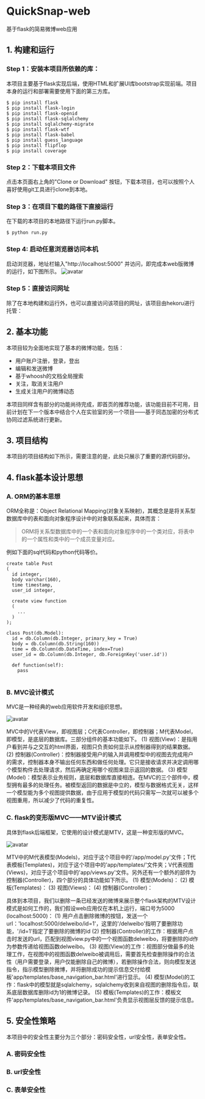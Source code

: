 # QuickSnap-web
基于flask的简易微博web应用

## 1. 构建和运行
  ### Step 1：安装本项目所依赖的库：
  本项目主要基于flask实现后端，使用HTML和扩展UI库bootstrap实现前端。项目本身的运行和部署需要使用下面的第三方库。
  
  ```
  $ pip install flask
  $ pip install flask-login
  $ pip install flask-openid
  $ pip install flask-sqlalchemy
  $ pip install sqlalchemy-migrate
  $ pip install flask-wtf
  $ pip install flask-babel
  $ pip install guess_language
  $ pip install flipflop
  $ pip install coverage
  ```
  
  ### Step 2：下载本项目文件
  点击本页面右上角的"Clone or Download" 按钮，下载本项目，也可以按照个人喜好使用git工具进行clone到本地。
  
  ### Step 3：在项目下载的路径下直接运行
  在下载的本项目的本地路径下运行run.py脚本。
  
  ```
  $ python run.py
  ```
  
  ### Step 4: 启动任意浏览器访问本机
  启动浏览器，地址栏输入"http://localhost:5000" 并访问，即完成本web版微博的运行，如下图所示。
  ![avatar](https://github.com/Happyxianyueveryday/Computer-Vision-demo/blob/master/Demo_2/pics/QQ%E6%88%AA%E5%9B%BE20190410204225.png)
  
  ### Step 5：直接访问网址
  除了在本地构建和运行外，也可以直接访问该项目的网址，该项目由hekoru进行托管： 
  
  ## 2. 基本功能
  本项目较为全面地实现了基本的微博功能，包括：
  
  + 用户账户注册，登录，登出
  + 编辑和发送微博
  + 基于whoosh的文档全局搜索
  + 关注，取消关注用户
  + 生成关注用户的微博动态
  
  本项目同样含有部分的功能尚待完成，即首页的推荐功能，该功能目前不可用，目前计划在下一个版本中结合个人在实验室的另一个项目——基于同态加密的分布式协同过滤系统进行更新。
  
 
  ## 3. 项目结构
  本项目的项目结构如下所示，需要注意的是，此处只展示了重要的源代码部分。
  
  
  
  ## 4. flask基本设计思想
  
  ### A. ORM的基本思想
  ORM全称是：Object Relational Mapping(对象关系映射)，其概念是是将关系型数据库中的表和面向对象程序设计中的对象联系起来，具体而言：
  
  > ORM将关系型数据库中的一个表和面向对象程序中的一个类对应，将表中的一个属性和类中的一个成员变量对应。
  
  例如下面的sql代码和python代码等价。
  
  ```
  create table Post       
  (
    id integer,     
    body varchar(160),  
    time timestamp,      
    user_id integer,
    
    create view function 
    (
      ...
    )
  );
  ```
  
  ```
  class Post(db.Model):
    id = db.Column(db.Integer, primary_key = True)                              
    body = db.Column(db.String(160))                                            
    time = db.Column(db.DateTime, index=True)
    user_id = db.Column(db.Integer, db.ForeignKey('user.id'))                   
    
    def function(self):
      pass
    
  ```
  
  ### B. MVC设计模式
  MVC是一种经典的web应用软件开发和组织思想。
  
  ![avatar](https://github.com/Happyxianyueveryday/Computer-Vision-demo/blob/master/Demo_2/pics/MVC.png)
  
  MVC中的V代表View，即视图层；C代表Controller，即控制器；M代表Model，即模型，是底层的数据库。三部分组件的基本功能如下。
  (1) 视图(View)：是指用户看到并与之交互的html界面，视图只负责如何显示从控制器得到的结果数据。
  (2) 控制器(Controller)：控制器接受用户的输入并调用模型中的视图去完成用户的需求，控制器本身不输出任何东西和做任何处理。它只是接收请求并决定调用哪个模型构件去处理请求，然后再确定用哪个视图来显示返回的数据。
  (3) 模型(Model)：模型表示业务规则，底层和数据库直接相连。在MVC的三个部件中，模型拥有最多的处理任务。被模型返回的数据是中立的，模型与数据格式无关，这样一个模型能为多个视图提供数据，由于应用于模型的代码只需写一次就可以被多个视图重用，所以减少了代码的重复性。
  
  ### C. flask的变形版MVC——MTV设计模式
  具体到flask后端框架，它使用的设计模式是MTV，这是一种变形版的MVC。
  
   ![avatar](https://github.com/Happyxianyueveryday/Computer-Vision-demo/blob/master/Demo_2/pics/MTV.png)
   
  MTV中的M代表模型(Models)，对应于这个项目中的'/app/model.py'文件；T代表模板(Templates)，对应于这个项目中的'app/templates/'文件夹；V代表视图(Views)，对应于这个项目中的'app/views.py'文件。另外还有一个额外的部件为控制器(Controller)，四个部分的具体功能如下所示。
  (1) 模型(Models)：
  (2) 模板(Templates)：
  (3) 视图(Views)：
  (4) 控制器(Controller)：
  
  
  具体到本项目，我们以删除一条已经发送的微博来展示整个flask架构的MTV设计模式是如何工作的，我们假设web应用仅在本机上运行，端口号为5000 (localhost:5000)：
  (1) 用户点击删除微博的按钮，发送一个url：'localhost:5000/delweibo/id=1'，这里的'/delweibo'指明了要删除功能，'/id=1'指定了要删除的微博的id
  (2) 控制器(Controller)的工作：根据用户点击时发送的url，匹配到视图view.py中的一个视图函数delweibo，将要删除的id作为参数传递给视图函数delweibo。
  (3) 视图(View)的工作：视图部分做最多的处理工作，在视图中的视图函数delweibo被调用后，需要首先检查删除操作的合法性（用户需要登录，用户仅能删除自己的微博），若删除操作合法，则向模型发送指令，指示模型删除微博，并将删除成功的提示信息交付给模板'app/templates/base_navigation_bar.html'进行显示。
  (4) 模型(Model)的工作：flask中的模型就是sqlalchemy，sqlalchemy收到来自视图的删除指令后，联系底层数据库删除id为1的微博记录。
  (5) 模板(Templates)的工作：模板文件'app/templates/base_navigation_bar.html'负责显示视图层反馈的提示信息。
 
  
  ## 5. 安全性策略
  
  本项目中的安全性主要分为三个部分：密码安全性，url安全性，表单安全性。
  
  ### A. 密码安全性
  
  ### B. url安全性
  
  ### C. 表单安全性
  
  
  
  
  
  
